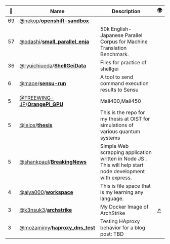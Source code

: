 |:star2: | Name | Description | 🌍|
|---|---|---|---|
|69|[@nekop](https://github.com/nekop)/[**openshift-sandbox**](https://github.com/nekop/openshift-sandbox)|||
|57|[@odashi](https://github.com/odashi)/[**small_parallel_enja**](https://github.com/odashi/small_parallel_enja)|50k English-Japanese Parallel Corpus for Machine Translation Benchmark.||
|36|[@ryuichiueda](https://github.com/ryuichiueda)/[**ShellGeiData**](https://github.com/ryuichiueda/ShellGeiData)|Files for practice of shellgei||
|6|[@maoe](https://github.com/maoe)/[**sensu-run**](https://github.com/maoe/sensu-run)|A tool to send command execution results to Sensu||
|5|[@FREEWING-JP](https://github.com/FREEWING-JP)/[**OrangePi_GPU**](https://github.com/FREEWING-JP/OrangePi_GPU)|Mali400,Mali450||
|5|[@leios](https://github.com/leios)/[**thesis**](https://github.com/leios/thesis)|This is the repo for my thesis at OIST for simulations of various quantum systems||
|5|[@shankpaul](https://github.com/shankpaul)/[**BreakingNews**](https://github.com/shankpaul/BreakingNews)|Simple Web scrapping application written in Node JS . This will help start node development with express.||
|4|[@aiya000](https://github.com/aiya000)/[**workspace**](https://github.com/aiya000/workspace)|This is file space that is my learning any language.||
|3|[@k3nsuk3](https://github.com/k3nsuk3)/[**archstrike**](https://github.com/k3nsuk3/archstrike)|My Docker Image of ArchStrike|[:arrow_upper_right:](https://hub.docker.com/r/k3nsuk3/archstrike/)|
|3|[@mozamimy](https://github.com/mozamimy)/[**haproxy_dns_test**](https://github.com/mozamimy/haproxy_dns_test)|Testing HAproxy behavior for a blog post: TBD||

